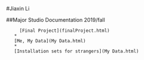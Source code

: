 #Jiaxin Li

##Major Studio Documentation 2019/fall
    
         [Final Project](finalProject.html)
       *
       [Me, My Data](My Data.html)
       *
       [Installation sets for strangers](My Data.html)
